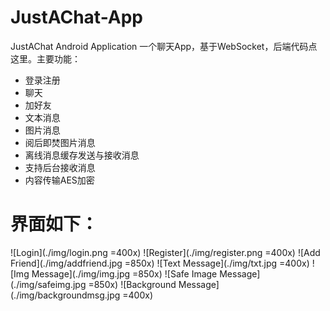 # JustAChat-App
JustAChat Android Application
一个聊天App，基于WebSocket，后端代码点这里。主要功能：
- 登录注册
- 聊天
- 加好友
- 文本消息
- 图片消息
- 阅后即焚图片消息
- 离线消息缓存发送与接收消息
- 支持后台接收消息
- 内容传输AES加密
# 界面如下：
![Login](./img/login.png =400x)
![Register](./img/register.png  =400x)
![Add Friend](./img/addfriend.jpg =850x)
![Text Message](./img/txt.jpg =400x)
![Img Message](./img/img.jpg =850x)
![Safe Image Message](./img/safeimg.jpg =850x)
![Background Message](./img/backgroundmsg.jpg =400x)

